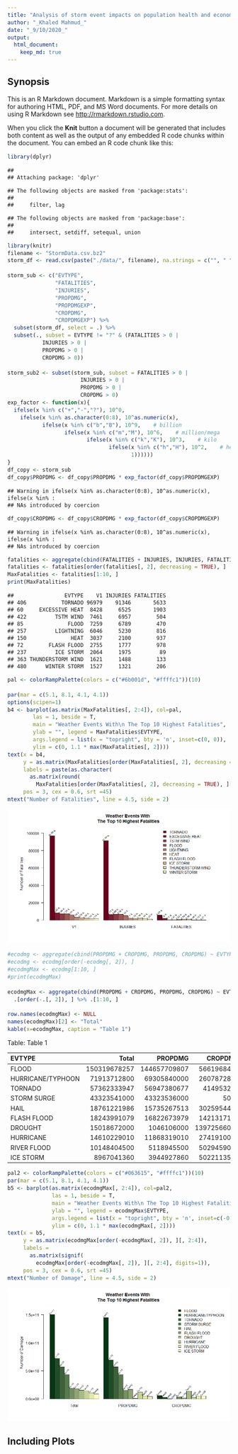 ```yaml
---
title: "Analysis of storm event impacts on population health and economy in United States"
author: "_Khaled Mahmud_"
date: "_9/10/2020_"
output: 
  html_document:
    keep_md: true
---
```




## Synopsis

This is an R Markdown document. Markdown is a simple formatting syntax for authoring HTML, PDF, and MS Word documents. For more details on using R Markdown see <http://rmarkdown.rstudio.com>.

When you click the **Knit** button a document will be generated that includes both content as well as the output of any embedded R code chunks within the document. You can embed an R code chunk like this:


```r
library(dplyr)
```

```
## 
## Attaching package: 'dplyr'
```

```
## The following objects are masked from 'package:stats':
## 
##     filter, lag
```

```
## The following objects are masked from 'package:base':
## 
##     intersect, setdiff, setequal, union
```

```r
library(knitr)
filename <- "StormData.csv.bz2"
storm_df <- read.csv(paste("./data/", filename), na.strings = c("", " ", "NA"))

storm_sub <- c("EVTYPE", 
               "FATALITIES", 
               "INJURIES", 
               "PROPDMG", 
               "PROPDMGEXP", 
               "CROPDMG", 
               "CROPDMGEXP") %>% 
  subset(storm_df, select = .) %>% 
  subset(., subset = EVTYPE != "?" & (FATALITIES > 0 | 
           INJURIES > 0 | 
           PROPDMG > 0 | 
           CROPDMG > 0))

storm_sub2 <- subset(storm_sub, subset = FATALITIES > 0 | 
                       INJURIES > 0 | 
                       PROPDMG > 0 | 
                       CROPDMG > 0)
exp_factor <- function(x){
  ifelse(x %in% c("+","-","?"), 10^0,
    ifelse(x %in% as.character(0:8), 10^as.numeric(x),
           ifelse(x %in% c("b","B"), 10^9,    # billion
                  ifelse(x %in% c("m","M"), 10^6,    # million/mega
                         ifelse(x %in% c("k","K"), 10^3,    # kilo   
                                ifelse(x %in% c("h","H"), 10^2,    # hecto
                                       1))))))
}
df_copy <- storm_sub
df_copy$PROPDMG <- df_copy$PROPDMG * exp_factor(df_copy$PROPDMGEXP)
```

```
## Warning in ifelse(x %in% as.character(0:8), 10^as.numeric(x), ifelse(x %in% :
## NAs introduced by coercion
```

```r
df_copy$CROPDMG <- df_copy$CROPDMG * exp_factor(df_copy$CROPDMGEXP)
```

```
## Warning in ifelse(x %in% as.character(0:8), 10^as.numeric(x), ifelse(x %in% :
## NAs introduced by coercion
```

```r
fatalities <- aggregate(cbind(FATALITIES + INJURIES, INJURIES, FATALITIES) ~ EVTYPE , data=df_copy, FUN=sum) 
fatalities <- fatalities[order(fatalities[, 2], decreasing = TRUE), ]
MaxFatalities <- fatalities[1:10, ]
print(MaxFatalities)
```

```
##                EVTYPE    V1 INJURIES FATALITIES
## 406           TORNADO 96979    91346       5633
## 60     EXCESSIVE HEAT  8428     6525       1903
## 422         TSTM WIND  7461     6957        504
## 85              FLOOD  7259     6789        470
## 257         LIGHTNING  6046     5230        816
## 150              HEAT  3037     2100        937
## 72        FLASH FLOOD  2755     1777        978
## 237         ICE STORM  2064     1975         89
## 363 THUNDERSTORM WIND  1621     1488        133
## 480      WINTER STORM  1527     1321        206
```

```r
pal <- colorRampPalette(colors = c("#6b001d", "#ffffc1"))(10)

par(mar = c(5.1, 8.1, 4.1, 4.1))
options(scipen=1)
b4 <- barplot(as.matrix(MaxFatalities[, 2:4]), col=pal, 
        las = 1, beside = T, 
        main = "Weather Events With\n The Top 10 Highest Fatalities", 
        ylab = "", legend = MaxFatalities$EVTYPE, 
        args.legend = list(x = "topright", bty = 'n', inset=c(0, 0)),
        ylim = c(0, 1.1 * max(MaxFatalities[, 2])))
text(x = b4, 
     y = as.matrix(MaxFatalities[order(MaxFatalities[, 2], decreasing = TRUE), ][, 2:4]),
     labels = paste(as.character(
       as.matrix(round(
         MaxFatalities[order(MaxFatalities[, 2], decreasing = TRUE), ][, 2:4]/1000, 2))), 'K'), 
     pos = 3, cex = 0.6, srt =45)
mtext("Number of Fatalities", line = 4.5, side = 2)
```

![](Rep_Research_Project_2_files/figure-html/cars-1.png)<!-- -->

```r
#ecodmg <- aggregate(cbind(PROPDMG + CROPDMG, PROPDMG, CROPDMG) ~ EVTYPE , data=df_copy, FUN=sum) 
#ecodmg <- ecodmg[order(-ecodmg[, 2]), ]
#ecodmgMax <- ecodmg[1:10, ]
#print(ecodmgMax)

ecodmgMax <- aggregate(cbind(PROPDMG + CROPDMG, PROPDMG, CROPDMG) ~ EVTYPE , data=df_copy, FUN=sum) %>%
  .[order(-.[, 2]), ] %>% .[1:10, ]

row.names(ecodmgMax) <- NULL
names(ecodmgMax)[2] <- "Total"
kable(x=ecodmgMax, caption = "Table 1")
```



Table: Table 1

|EVTYPE            |        Total|      PROPDMG|     CROPDMG|
|:-----------------|------------:|------------:|-----------:|
|FLOOD             | 150319678257| 144657709807|  5661968450|
|HURRICANE/TYPHOON |  71913712800|  69305840000|  2607872800|
|TORNADO           |  57362333947|  56947380677|   414953270|
|STORM SURGE       |  43323541000|  43323536000|        5000|
|HAIL              |  18761221986|  15735267513|  3025954473|
|FLASH FLOOD       |  18243991079|  16822673979|  1421317100|
|DROUGHT           |  15018672000|   1046106000| 13972566000|
|HURRICANE         |  14610229010|  11868319010|  2741910000|
|RIVER FLOOD       |  10148404500|   5118945500|  5029459000|
|ICE STORM         |   8967041360|   3944927860|  5022113500|

```r
pal2 <- colorRampPalette(colors = c("#063615", "#ffffc1"))(10)
par(mar = c(5.1, 8.1, 4.1, 4.1))
b5 <- barplot(as.matrix(ecodmgMax[, 2:4]), col=pal2, 
              las = 1, beside = T, 
              main = "Weather Events With\n The Top 10 Highest Fatalities", 
              ylab = "", legend = ecodmgMax$EVTYPE, 
              args.legend = list(x = "topright", bty = 'n', inset=c(-0.08,0)),
              ylim = c(0, 1.1 * max(ecodmgMax[, 2])))
text(x = b5, 
     y = as.matrix(ecodmgMax[order(-ecodmgMax[, 2]), ][, 2:4]),
     labels = 
       as.matrix(signif(
         ecodmgMax[order(-ecodmgMax[, 2]), ][, 2:4], digits=1)), 
     pos = 3, cex = 0.6, srt =45)
mtext("Number of Damage", line = 4.5, side = 2)
```

![](Rep_Research_Project_2_files/figure-html/cars-2.png)<!-- -->

## Including Plots

